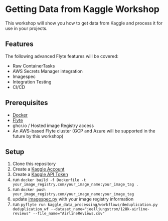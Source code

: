 # Getting Data from Kaggle Workshop

This workshop will show you how to get data from Kaggle and process it for use in your projects.


## Features
The following advanced Flyte features will be covered:
- Raw ContainerTasks
- AWS Secrets Manager integration
- Imagespec
- Integration Testing
- CI/CD

## Prerequisites
- [Docker](https://docs.docker.com/get-docker/)
- [Flyte](https://docs.flyte.org/en/latest/getting_started/installation.html)
- ghcr.io / Hosted image Registry access
- An AWS-based Flyte cluster (GCP and Azure will be supported in the future by this workshop)

## Setup
1. Clone this repository
2. Create a [Kaggle Account](https://www.kaggle.com/)
3. Create a [Kaggle API Token](https://www.kaggle.com/docs/api#getting-started-installation-&-authentication)
4. run `docker build -f Dockerfile -t your_image_registry.com/your_image_name:your_image_tag .`
5. run `docker push your_image_registry.com/your_image_name:your_image_tag`
6. update [imagespec.py](kaggle_data_processing/imagespec.py) with your image registry information
7. run `pyflyte run kaggle_data_processing/workflows/deduplication.py deduplication_wf --dataset_name="joelljungstrom/128k-airline-reviews" --file_name="AirlineReviews.csv"`

